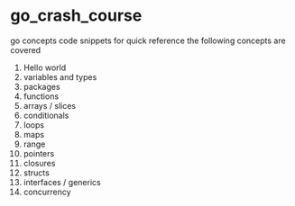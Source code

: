# go_crash_course
go concepts code snippets for quick reference 
the following concepts are covered 
1. Hello world
2. variables and types
3. packages
4. functions
5. arrays / slices
6. conditionals
7. loops
8. maps
9. range 
10. pointers
11. closures
12. structs
13. interfaces / generics
14. concurrency 
